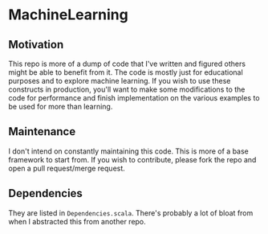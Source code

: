 # MachineLearning


## Motivation 
This repo is more of a dump of code that I've written and figured others might be able to benefit from it.
The code is mostly just for educational purposes and to explore machine learning. If you wish to use these
constructs in production, you'll want to make some modifications to the code for performance and finish implementation 
on the various examples to be used for more than learning.  


## Maintenance  
I don't intend on constantly maintaining this code. This is more of a base framework to start from. 
If you wish to contribute, please fork the repo and open a pull request/merge request. 


## Dependencies 
They are listed in `Dependencies.scala`. There's probably a lot of bloat from when I abstracted this from another repo. 

 
